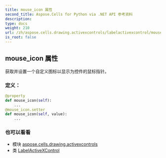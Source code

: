 ```yaml
---
title: mouse_icon 属性
second_title: Aspose.Cells for Python via .NET API 参考资料
description:
type: docs
weight: 210
url: /zh/aspose.cells.drawing.activexcontrols/labelactivexcontrol/mouse_icon/
is_root: false
---
```

## mouse_icon 属性

获取并设置一个自定义图标以显示为控件的鼠标指针。
### 定义：
```python
@property
def mouse_icon(self):
    ...
@mouse_icon.setter
def mouse_icon(self, value):
    ...
```

### 也可以看看
* 模块 [aspose.cells.drawing.activexcontrols](../../)
* 类 [LabelActiveXControl](/cells/python-net/zh/aspose.cells.drawing.activexcontrols/labelactivexcontrol)
